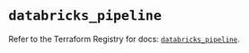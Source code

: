# `databricks_pipeline`

Refer to the Terraform Registry for docs: [`databricks_pipeline`](https://registry.terraform.io/providers/databricks/databricks/1.65.1/docs/resources/pipeline).
